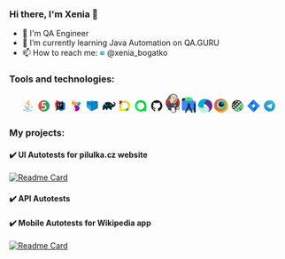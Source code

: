 ### Hi there, I'm Xenia 👋

<!--
**XeniaBogatko/XeniaBogatko** is a ✨ _special_ ✨ repository because its `README.md` (this file) appears on your GitHub profile.

Here are some ideas to get you started:

- 🔭 I’m currently working on ...
- 🌱 I’m currently learning ...
- 👯 I’m looking to collaborate on ...
- 🤔 I’m looking for help with ...
- 💬 Ask me about ...
- 📫 How to reach me: ...
- 😄 Pronouns: ...
- ⚡ Fun fact: ...
### About me
-->

- 💼 I'm QA Engineer
- 🌱 I’m currently learning Java Automation on QA.GURU
- 📫 How to reach me: <code><img width="2%" title="Telegram" src="./media/icons/Telegram.svg"></code> @xenia_bogatko

### Tools and technologies:
<p  align="center">
  <code><img width="5%" title="Java" src="./media/icons/Java.svg"></code>
  <code><img width="5%" title="JUnit5" src="./media/icons/Junit5.svg"></code>
  <code><img width="5%" title="IntelliJ IDEA" src="./media/icons/Idea.svg"></code>
  <code><img width="5%" title="Selenide" src="./media/icons/Selenide.svg"></code>
  <code><img width="5%" title="Selenoid" src="./media/icons/Selenoid.svg"></code>
  <code><img width="5%" title="Gradle" src="./media/icons/Gradle.svg"></code>
  <code><img width="5%" title="Allure Report" src="./media/icons/Allure.svg"></code>
  <code><img width="5%" title="Allure TestOps" src="./media/icons/Allure_TO.svg"></code>
  <code><img width="5%" title="Github" src="./media/icons/GitHub.svg"></code>
  <code><img width="5%" title="Jenkins" src="./media/icons/Jenkins.svg"></code>
  <code><img width="5%" title="AndroidStudio" src="./media/icons/Android-studio.svg"></code>
  <code><img width="5%" title="Appium" src="./media/icons/Appium.svg"></code>
  <code><img width="5%" title="Browserstack" src="./media/icons/Browserstack.svg"></code>
  <code><img width="5%" title="Jira" src="./media/icons/RestAssured.svg"></code>
  <code><img width="5%" title="Jira" src="./media/icons/Jira.svg"></code>
  <code><img width="5%" title="Telegram" src="./media/icons/Telegram.svg"></code>
</p>

### My projects:
#### :heavy_check_mark: UI Autotests for pilulka.cz website
[![Readme Card](https://github-readme-stats.vercel.app/api/pin/?username=XeniaBogatko&repo=pilulka-project)](https://github.com/XeniaBogatko/pilulka-project)

#### :heavy_check_mark: API Autotests

#### :heavy_check_mark: Mobile Autotests for Wikipedia app
[![Readme Card](https://github-readme-stats.vercel.app/api/pin/?username=XeniaBogatko&repo=mobile-tests)](https://github.com/XeniaBogatko/mobile-tests)